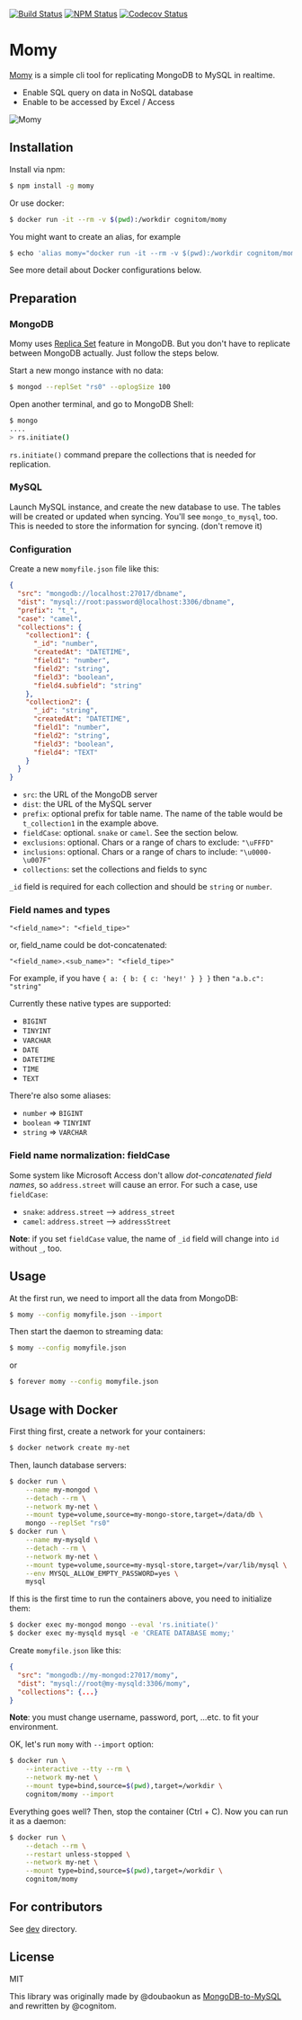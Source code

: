 [![Build Status][circle-image]][circle-url]
[![NPM Status][npm-image]][npm-url]
[![Codecov Status][codecov-image]][codecov-url]

# Momy

[Momy](https://goo.gl/maps/s9hXxKyoACv) is a simple cli tool for replicating MongoDB to MySQL in realtime.

- Enable SQL query on data in NoSQL database
- Enable to be accessed by Excel / Access

![Momy](images/concept.png)

## Installation

Install via npm:

```bash
$ npm install -g momy
```

Or use docker:

```bash
$ docker run -it --rm -v $(pwd):/workdir cognitom/momy
```

You might want to create an alias, for example

```bash
$ echo 'alias momy="docker run -it --rm -v $(pwd):/workdir cognitom/momy"' >> ~/.bashrc
```

See more detail about Docker configurations below.

## Preparation

### MongoDB

Momy uses [Replica Set](http://docs.mongodb.org/manual/replication/) feature in MongoDB. But you don't have to replicate between MongoDB actually. Just follow the steps below.

Start a new mongo instance with no data:

```bash
$ mongod --replSet "rs0" --oplogSize 100
```

Open another terminal, and go to MongoDB Shell:

```bash
$ mongo
....
> rs.initiate()
```

`rs.initiate()` command prepare the collections that is needed for replication.

### MySQL

Launch MySQL instance, and create the new database to use. The tables will be created or updated when syncing. You'll see `mongo_to_mysql`, too. This is needed to store the information for syncing. (don't remove it)

### Configuration

Create a new `momyfile.json` file like this:

```json
{
  "src": "mongodb://localhost:27017/dbname",
  "dist": "mysql://root:password@localhost:3306/dbname",
  "prefix": "t_",
  "case": "camel",
  "collections": {
    "collection1": {
      "_id": "number",
      "createdAt": "DATETIME",
      "field1": "number",
      "field2": "string",
      "field3": "boolean",
      "field4.subfield": "string"
    },
    "collection2": {
      "_id": "string",
      "createdAt": "DATETIME",
      "field1": "number",
      "field2": "string",
      "field3": "boolean",
      "field4": "TEXT"
    }
  }
}
```

- `src`: the URL of the MongoDB server
- `dist`: the URL of the MySQL server
- `prefix`: optional prefix for table name. The name of the table would be `t_collection1` in the example above.
- `fieldCase`: optional. `snake` or `camel`. See the section below.
- `exclusions`: optional. Chars or a range of chars to exclude: `"\uFFFD"`
- `inclusions`: optional. Chars or a range of chars to include: `"\u0000-\u007F"`
- `collections`: set the collections and fields to sync

`_id` field is required for each collection and should be `string` or `number`.

### Field names and types

```
"<field_name>": "<field_tipe>"
```
or, field_name could be dot-concatenated:
```
"<field_name>.<sub_name>": "<field_tipe>"
```

For example, if you have `{ a: { b: { c: 'hey!' } } }` then `"a.b.c": "string"`

Currently these native types are supported:

- `BIGINT`
- `TINYINT`
- `VARCHAR`
- `DATE`
- `DATETIME`
- `TIME`
- `TEXT`

There're also some aliases:

- `number` => `BIGINT`
- `boolean` => `TINYINT`
- `string` => `VARCHAR`

### Field name normalization: fieldCase

Some system like Microsoft Access don't allow *dot-concatenated field names*, so `address.street` will cause an error. For such a case, use `fieldCase`:

- `snake`: `address.street` --> `address_street`
- `camel`: `address.street` --> `addressStreet`

**Note**: if you set `fieldCase` value, the name of `_id` field will change into `id` without `_`, too.

## Usage

At the first run, we need to import all the data from MongoDB:

```bash
$ momy --config momyfile.json --import
```

Then start the daemon to streaming data:

```bash
$ momy --config momyfile.json
```

or

```bash
$ forever momy --config momyfile.json
```

## Usage with Docker

First thing first, create a network for your containers:

```bash
$ docker network create my-net
```

Then, launch database servers:

```bash
$ docker run \
    --name my-mongod \
    --detach --rm \
    --network my-net \
    --mount type=volume,source=my-mongo-store,target=/data/db \
    mongo --replSet "rs0"
$ docker run \
    --name my-mysqld \
    --detach --rm \
    --network my-net \
    --mount type=volume,source=my-mysql-store,target=/var/lib/mysql \
    --env MYSQL_ALLOW_EMPTY_PASSWORD=yes \
    mysql
```

If this is the first time to run the containers above, you need to initialize them:

```bash
$ docker exec my-mongod mongo --eval 'rs.initiate()'
$ docker exec my-mysqld mysql -e 'CREATE DATABASE momy;'
```

Create `momyfile.json` like this:

```json
{
  "src": "mongodb://my-mongod:27017/momy",
  "dist": "mysql://root@my-mysqld:3306/momy",
  "collections": {...}
}
```

**Note**: you must change username, password, port, ...etc. to fit your environment.

OK, let's run `momy` with `--import` option:

```bash
$ docker run \
    --interactive --tty --rm \
    --network my-net \
    --mount type=bind,source=$(pwd),target=/workdir \
    cognitom/momy --import
```

Everything goes well? Then, stop the container (Ctrl + C). Now you can run it as a daemon:

```bash
$ docker run \
    --detach --rm \
    --restart unless-stopped \
    --network my-net \
    --mount type=bind,source=$(pwd),target=/workdir \
    cognitom/momy
```

## For contributors

See [dev](dev) directory.

## License

MIT

This library was originally made by @doubaokun as [MongoDB-to-MySQL](https://github.com/doubaokun/MongoDB-to-MySQL) and rewritten by @cognitom.

[circle-image]:https://img.shields.io/circleci/project/github/cognitom/momy.svg?style=flat-square
[circle-url]:https://circleci.com/gh/cognitom/momy
[npm-image]:https://img.shields.io/npm/v/momy.svg?style=flat-square
[npm-url]:https://www.npmjs.com/package/momy
[codecov-image]:https://img.shields.io/codecov/c/github/cognitom/momy.svg?style=flat-square
[codecov-url]:https://codecov.io/gh/cognitom/momy
